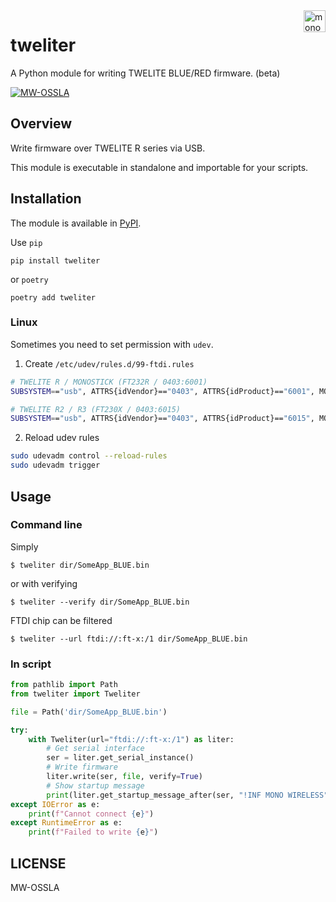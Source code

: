 <a href="https://mono-wireless.com/jp/index.html">
    <img src="https://mono-wireless.com/common/images/logo/logo.svg" alt="mono wireless logo" title="MONO WIRELESS" align="right" height="35" />
</a>

# tweliter

A Python module for writing TWELITE BLUE/RED firmware. (beta)

[![MW-OSSLA](https://img.shields.io/badge/License-MW--OSSLA-e4007f)](LICENSE)

## Overview

Write firmware over TWELITE R series via USB.

This module is executable in standalone and importable for your scripts.

## Installation

The module is available in [PyPI](https://pypi.org/project/tweliter/).

Use `pip`

```
pip install tweliter
```

or `poetry`

```
poetry add tweliter
```

### Linux

Sometimes you need to set permission with `udev`.

1. Create `/etc/udev/rules.d/99-ftdi.rules`

```sh
# TWELITE R / MONOSTICK (FT232R / 0403:6001)
SUBSYSTEM=="usb", ATTRS{idVendor}=="0403", ATTRS{idProduct}=="6001", MODE="0666"

# TWELITE R2 / R3 (FT230X / 0403:6015)
SUBSYSTEM=="usb", ATTRS{idVendor}=="0403", ATTRS{idProduct}=="6015", MODE="0666"
```

2. Reload udev rules

```sh
sudo udevadm control --reload-rules
sudo udevadm trigger
```

## Usage

### Command line

Simply

```shell
$ tweliter dir/SomeApp_BLUE.bin
```

or with verifying

```shell
$ tweliter --verify dir/SomeApp_BLUE.bin
```

FTDI chip can be filtered

```shell
$ tweliter --url ftdi://:ft-x:/1 dir/SomeApp_BLUE.bin
```


### In script

```python
from pathlib import Path
from tweliter import Tweliter

file = Path('dir/SomeApp_BLUE.bin')

try:
    with Tweliter(url="ftdi://:ft-x:/1") as liter:
        # Get serial interface
        ser = liter.get_serial_instance()
        # Write firmware
        liter.write(ser, file, verify=True)
        # Show startup message
        print(liter.get_startup_message_after(ser, "!INF MONO WIRELESS"))
except IOError as e:
    print(f"Cannot connect {e}")
except RuntimeError as e:
    print(f"Failed to write {e}")
```

## LICENSE

MW-OSSLA
